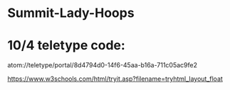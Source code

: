 # Summit-Lady-Hoops
# 10/4 teletype code:
atom://teletype/portal/8d4794d0-14f6-45aa-b16a-711c05ac9fe2

https://www.w3schools.com/html/tryit.asp?filename=tryhtml_layout_float
